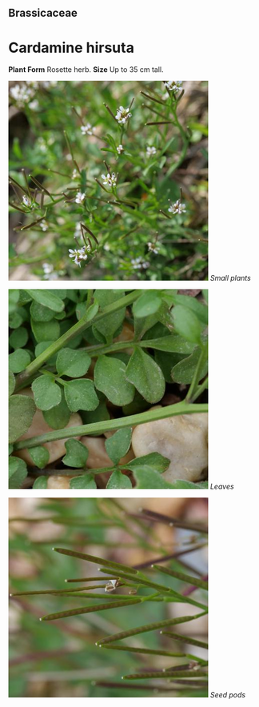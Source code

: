 ## Brassicaceae
# Cardamine hirsuta

**Plant Form** Rosette herb. **Size** Up to 35 cm tall.


![Small plants](61861_P1020685.jpg)
   *Small plants* 

![Leaves](61794_P1020526.jpg)
   *Leaves* 

![Seed pods](61815_P1020559.jpg)
   *Seed pods* 

